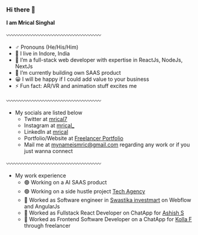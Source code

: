 ### Hi there 👋


**I am Mrical Singhal**

〰️〰️〰️〰️〰️〰️〰️〰️〰️〰️〰️〰️〰️〰️〰️〰️〰️〰️
- ♂ Pronouns (He/His/Him)
- 📍 I live in Indore, India
- 🔭 I’m a full-stack web developer with expertise in ReactJs, NodeJs, NextJs
- 🌱 I’m currently building own SAAS product
- 😀 I will be happy if I could add value to your business 
- ⚡ Fun fact: AR/VR and animation stuff excites me


〰️〰️〰️〰️〰️〰️〰️〰️〰️〰️〰️〰️〰️〰️〰️〰️〰️〰️
- My socials are listed below
  - Twitter at [mrical7](https://twitter.com/mrical7)
  - Instagram at [mrical_](https://instagram.com/mrical_)
  - LinkedIn at [mrical](https://www.linkedin.com/in/mrical)
  - Portfolio/Website at [Freelancer Portfolio](https://www.freelancer.in/u/CreativeMric)
  - Mail me at mynameismric@gmail.com regarding any work or if you just wanna connect
  
〰️〰️〰️〰️〰️〰️〰️〰️〰️〰️〰️〰️〰️〰️〰️〰️〰️〰️
- My work experience
  - 🟢 Working on a AI SAAS product
  - 🟢 Working on a side hustle project [Tech Agency](https://blaycked.com/)
  - 🔴 Worked as Software engineer in [Swastika investmart](https://www.swastika.co.in/) on Webflow and AngularJs
  - 🔴 Worked as Fullstack React Developer on ChatApp for [Ashish S](https://www.linkedin.com/in/neversettle/)
  - 🔴 Worked as Frontend Software Developer on a ChatApp for [Kolla F](https://www.freelancer.in/u/kollafreelancer) through freelancer
